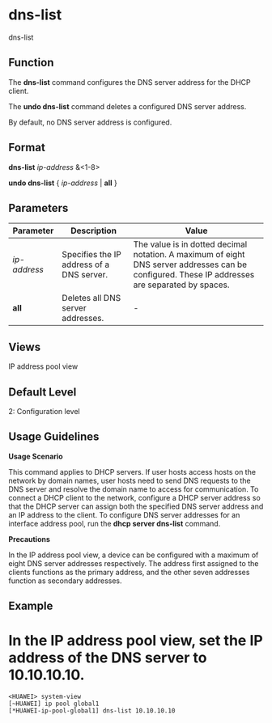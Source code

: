 dns-list
========

dns-list

Function
--------

The **dns-list** command configures the DNS server address for the DHCP client.

The **undo dns-list** command deletes a configured DNS server address.

By default, no DNS server address is configured.



Format
------

**dns-list** *ip-address* &<1-8>

**undo dns-list** { *ip-address* | **all** }



Parameters
----------

| Parameter | Description | Value |
| --- | --- | --- |
| *ip-address* | Specifies the IP address of a DNS server. | The value is in dotted decimal notation. A maximum of eight DNS server addresses can be configured. These IP addresses are separated by spaces. |
| **all** | Deletes all DNS server addresses. | - |




Views
-----

IP address pool view



Default Level
-------------

2: Configuration level



Usage Guidelines
----------------

**Usage Scenario**

This command applies to DHCP servers. If user hosts access hosts on the network by domain names, user hosts need to send DNS requests to the DNS server and resolve the domain name to access for communication. To connect a DHCP client to the network, configure a DHCP server address so that the DHCP server can assign both the specified DNS server address and an IP address to the client. To configure DNS server addresses for an interface address pool, run the **dhcp server dns-list** command.

**Precautions**

In the IP address pool view, a device can be configured with a maximum of eight DNS server addresses respectively. The address first assigned to the clients functions as the primary address, and the other seven addresses function as secondary addresses.



Example
-------

# In the IP address pool view, set the IP address of the DNS server to 10.10.10.10.
```
<HUAWEI> system-view
[~HUAWEI] ip pool global1
[*HUAWEI-ip-pool-global1] dns-list 10.10.10.10

```